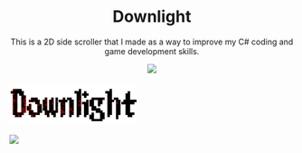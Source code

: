 <h1 align="center">Downlight</h1>

<div style="text-align: center">This is a 2D side scroller that I made as a way to improve my C# coding and game development skills.</div> 

<p align="center">
  <img src="Downlight/Downlight/Pictures/Downlight_Title25.png">
</p>

![Game Title.](DownLight/Pictures/Downlight_Title25.png)

<img src="Downlight/Downlight/Pictures/Downlight_Title25.png">